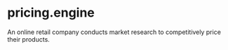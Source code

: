 # pricing.engine
An online retail company conducts market research to competitively price their products.
